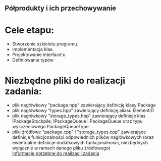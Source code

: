 ## Półprodukty i ich przechowywanie
# Cele etapu:
* Stworzenie szkieletu programu.<br />
* Implementacja klas.<br />
* Projektowanie interface'u<br />
* Definiowanie typów<br />
# Niezbędne pliki do realizacji zadania:
* plik nagłówkowy "package.hpp" zawierający definicję klasy Package
* plik nagłówkowy "types.hpp" zawierający definicję aliasu ElementID
* plik nagłówkowy "storage_types.hpp" zawierający definicje klas IPackageStockpile, IPackageQueue i PackageQueue oraz typu wyliczeniowego PackageQueueType
* pliki źródłowe "package.cpp" i "storage_types.cpp" zawierające definicje funkcjonalności odpowiednich plików nagłówkowych (oraz ewentualne definicje dodatkowych funkcjonalności, niezbędnych wyłącznie w ramach danego pliku źródłowego)<br />
[Informacje potzebne do realizacji zadania](https://home.agh.edu.pl/~mdig/dokuwiki/doku.php?id=teaching:programming:soft-dev:topics:net-simulation:part_storage)
